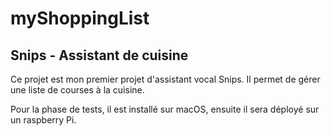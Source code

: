# myShoppingList
## Snips - Assistant de cuisine 

Ce projet est mon premier projet d'assistant vocal Snips. Il  permet de gérer une liste de courses à la cuisine.

Pour la phase de tests, il est installé sur macOS, ensuite il sera déployé sur un  raspberry Pi.

